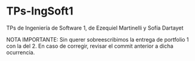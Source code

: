 # TPs-IngSoft1
TPs de Ingeniería de Software 1, de Ezequiel Martinelli y Sofía Dartayet

NOTA IMPORTANTE: Sin querer sobreescribimos la entrega de portfolio 1 con la del 2. En caso de corregir, revisar el commit anterior a dicha ocurrencia.
